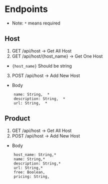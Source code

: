 # Endpoints
* Note: `*` means required
## Host
1. GET /api/host -> Get All Host
2. GET /api/host/{host_name} -> Get One Host
* `{host_name}` Should be string
3. POST /api/host -> Add New Host
* Body
```
    name: String,  *
    description: String,  *
    url: String,  *
```

## Product
1. GET /api/host -> Get All Host
2. POST /api/host -> Add New Host
* Body
```
    host_name: String,*
    name: String,*
    description: String,*
    url: String,*
    free: Boolean,
    pricing: String,
```

